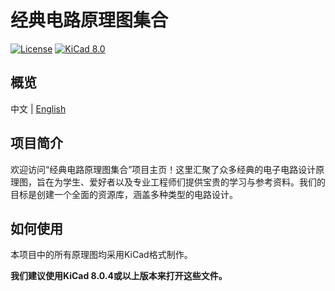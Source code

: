 # 经典电路原理图集合

[![License](https://img.shields.io/badge/license-GNU-blue)](LICENSE) [![KiCad 8.0](https://img.shields.io/badge/KiCad%20Version-8.0-red)](https://kicad.org/)

## 概览

中文 | [English](https://github.com/darwinstudio/ClassicCircuitSchematicProject/blob/main/README_en.md)

## 项目简介

欢迎访问“经典电路原理图集合”项目主页！这里汇聚了众多经典的电子电路设计原理图，旨在为学生、爱好者以及专业工程师们提供宝贵的学习与参考资料。我们的目标是创建一个全面的资源库，涵盖多种类型的电路设计。

## 如何使用

本项目中的所有原理图均采用KiCad格式制作。

**我们建议使用KiCad 8.0.4或以上版本来打开这些文件。**